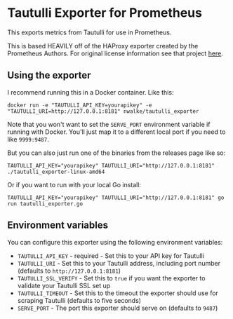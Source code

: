 # Tautulli Exporter for Prometheus
This exports metrics from Tautulli for use in Prometheus.

This is based HEAVILY off of the HAProxy exporter created by the Prometheus Authors.
For original license information see that project [here](https://github.com/prometheus/haproxy_exporter).

## Using the exporter
I recommend running this in a Docker container.  Like this:
```
docker run -e "TAUTULLI_API_KEY=yourapikey" -e "TAUTULLI_URI=http://127.0.0.1:8181" nwalke/tautulli_exporter
```
Note that you won't want to set the `SERVE_PORT` environment variable if running with Docker.  You'll just map it to a different local port if you need to like `9999:9487`.

But you can also just run one of the binaries from the releases page like so:
```
TAUTULLI_API_KEY="yourapikey" TAUTULLI_URI="http://127.0.0.1:8181" ./tautulli_exporter-linux-amd64
```

Or if you want to run with your local Go install:
```
TAUTULLI_API_KEY="yourapikey" TAUTULLI_URI="http://127.0.0.1:8181" go run tautulli_exporter.go
```

## Environment variables
You can configure this exporter using the following environment variables:
* `TAUTULLI_API_KEY` - required - Set this to your API key for Tautulli
* `TAUTULLI_URI` - Set this to your Tautulli address, including port number (defaults to `http://127.0.0.1:8181`)
* `TAUTULLI_SSL_VERIFY` - Set this to `true` if you want the exporter to validate your Tautulli SSL set up
* `TAUTULLI_TIMEOUT` - Set this to the timeout the exporter should use for scraping Tautulli (defaults to five seconds)
* `SERVE_PORT` - The port this exporter should serve on (defaults to `9487`)
